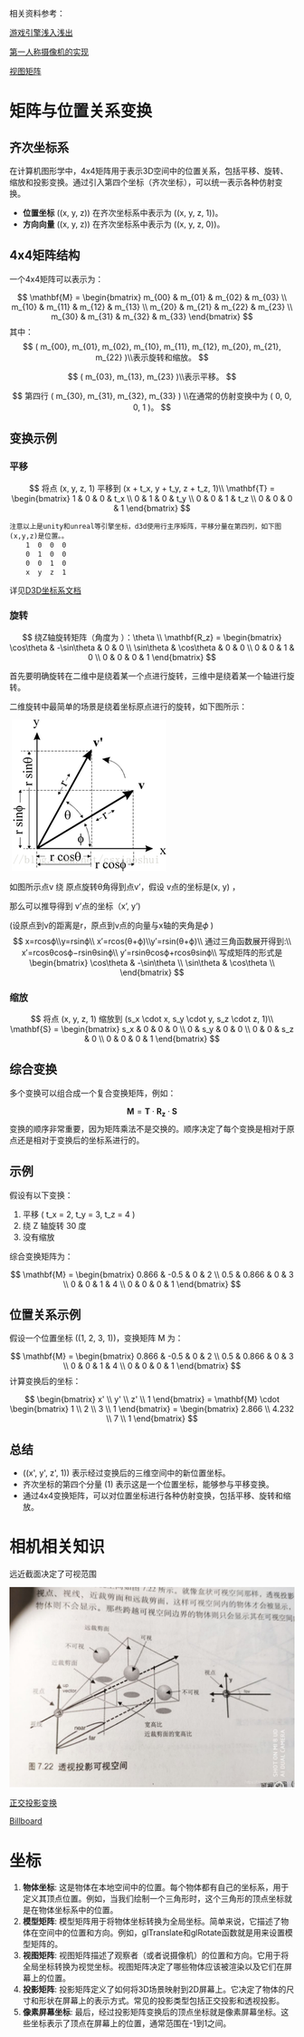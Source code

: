 相关资料参考：

[游戏引擎浅入浅出](https://www.thisisgame.com.cn/tutorial?book=cpp-game-engine-book&lang=zh&md=Introduction.md) 

[第一人称摄像机的实现](https://blog.csdn.net/BonChoix/article/details/8521411)

[视图矩阵](https://jiegiser.github.io/note/graphics/webgl%E8%A7%86%E5%9B%BE%E7%9F%A9%E9%98%B5.html)

# 矩阵与位置关系变换

## 齐次坐标系

在计算机图形学中，4x4矩阵用于表示3D空间中的位置关系，包括平移、旋转、缩放和投影变换。通过引入第四个坐标（齐次坐标），可以统一表示各种仿射变换。

- **位置坐标** \((x, y, z)\) 在齐次坐标系中表示为 \((x, y, z, 1)\)。
- **方向向量** \((x, y, z)\) 在齐次坐标系中表示为 \((x, y, z, 0)\)。

## 4x4矩阵结构

一个4x4矩阵可以表示为：

$$
\mathbf{M} = \begin{bmatrix}
m_{00} & m_{01} & m_{02} & m_{03} \\
m_{10} & m_{11} & m_{12} & m_{13} \\
m_{20} & m_{21} & m_{22} & m_{23} \\
m_{30} & m_{31} & m_{32} & m_{33}
\end{bmatrix}
$$
其中：
$$
( m_{00}, m_{01}, m_{02}, m_{10}, m_{11}, m_{12}, m_{20}, m_{21}, m_{22} )\\表示旋转和缩放。
$$

$$
( m_{03}, m_{13}, m_{23} )\\表示平移。
$$

$$
 第四行 ( m_{30}, m_{31}, m_{32}, m_{33} ) \\在通常的仿射变换中为 ( 0, 0, 0, 1 )。
$$



## 变换示例

### 平移

$$
将点 (x, y, z, 1) 平移到 (x + t_x, y + t_y, z + t_z, 1)\\
\mathbf{T} = \begin{bmatrix}
1 & 0 & 0 & t_x \\
0 & 1 & 0 & t_y \\
0 & 0 & 1 & t_z \\
0 & 0 & 0 & 1
\end{bmatrix}
$$

```
注意以上是unity和unreal等引擎坐标，d3d使用行主序矩阵，平移分量在第四列，如下图(x,y,z)是位置。。
    1  0  0  0
    0  1  0  0
    0  0  1  0
    x  y  z  1

```

详见[D3D坐标系文档](https://learn.microsoft.com/zh-cn/windows/win32/direct3d9/coordinate-systems)

### 旋转

$$
绕Z轴旋转矩阵（角度为 ）：\theta \\
\mathbf{R_z} = \begin{bmatrix}
\cos\theta & -\sin\theta & 0 & 0 \\
\sin\theta & \cos\theta  & 0 & 0 \\
0          & 0           & 1 & 0 \\
0          & 0           & 0 & 1
\end{bmatrix}
$$

首先要明确旋转在二维中是绕着某一个点进行旋转，三维中是绕着某一个轴进行旋转。

二维旋转中最简单的场景是绕着坐标原点进行的旋转，如下图所示：

​	![2DRotation](图形学笔记/SouthEast.png) 

如图所示点v 绕 原点旋转θ角得到点v’，假设 v点的坐标是(x, y) ，

那么可以推导得到 v’点的坐标（x’, y’)

(设原点到v的距离是r，原点到v点的向量与x轴的夹角是𝜙 )
$$
x=rcosϕ\\y=rsinϕ\\
x′=rcos(θ+ϕ)\\y′=rsin(θ+ϕ)\\
通过三角函数展开得到:\\
x′=rcosθcosϕ−rsinθsinϕ\\
y′=rsinθcosϕ+rcosθsinϕ\\
写成矩阵的形式是
\begin{bmatrix}
\cos\theta & -\sin\theta  \\
\sin\theta & \cos\theta   \\
\end{bmatrix}
$$


### 缩放

$$
将点 (x, y, z, 1) 缩放到 (s_x \cdot x, s_y \cdot y, s_z \cdot z, 1)\\
\mathbf{S} = \begin{bmatrix}
s_x & 0   & 0   & 0 \\
0   & s_y & 0   & 0 \\
0   & 0   & s_z & 0 \\
0   & 0   & 0   & 1
\end{bmatrix}
$$



## 综合变换

多个变换可以组合成一个复合变换矩阵，例如：

$$
\mathbf{M} = \mathbf{T} \cdot \mathbf{R_z} \cdot \mathbf{S}
$$
变换的顺序非常重要，因为矩阵乘法不是交换的。顺序决定了每个变换是相对于原点还是相对于变换后的坐标系进行的。

## 示例

假设有以下变换：
1. 平移 \( t_x = 2, t_y = 3, t_z = 4 \)
2. 绕 Z 轴旋转 30 度
3. 没有缩放

综合变换矩阵为：

$$
\mathbf{M} = \begin{bmatrix}
0.866 & -0.5  & 0    & 2 \\
0.5   & 0.866 & 0    & 3 \\
0     & 0     & 1    & 4 \\
0     & 0     & 0    & 1
\end{bmatrix}
$$


## 位置关系示例

假设一个位置坐标 \((1, 2, 3, 1)\)，变换矩阵 M 为：

$$
\mathbf{M} = \begin{bmatrix}
0.866 & -0.5  & 0    & 2 \\
0.5   & 0.866 & 0    & 3 \\
0     & 0     & 1    & 4 \\
0     & 0     & 0    & 1
\end{bmatrix}
$$
计算变换后的坐标：

$$
\begin{bmatrix}
x' \\
y' \\
z' \\
1
\end{bmatrix} = \mathbf{M} \cdot \begin{bmatrix}
1 \\
2 \\
3 \\
1
\end{bmatrix} = \begin{bmatrix}
2.866 \\
4.232 \\
7 \\
1
\end{bmatrix} 
$$


## 总结

- \((x', y', z', 1)\) 表示经过变换后的三维空间中的新位置坐标。
- 齐次坐标的第四个分量 \(1\) 表示这是一个位置坐标，能够参与平移变换。
- 通过4x4变换矩阵，可以对位置坐标进行各种仿射变换，包括平移、旋转和缩放。



# 相机相关知识

远近截面决定了可视范围

![img](图形学笔记/96103078c70458bcc4a9ab1998b804b6.jpeg)

[正交投影变换](https://zhuanlan.zhihu.com/p/473031788)

[Billboard](https://blog.csdn.net/b491985496/article/details/79402291)



# 坐标

1. **物体坐标**: 这是物体在本地空间中的位置。每个物体都有自己的坐标系，用于定义其顶点位置。例如，当我们绘制一个三角形时，这个三角形的顶点坐标就是在物体坐标系中的位置。
2. **模型矩阵**: 模型矩阵用于将物体坐标转换为全局坐标。简单来说，它描述了物体在空间中的位置和方向。例如，glTranslate和glRotate函数就是用来设置模型矩阵的。
3. **视图矩阵**: 视图矩阵描述了观察者（或者说摄像机）的位置和方向。它用于将全局坐标转换为视觉坐标。视图矩阵决定了哪些物体应该被渲染以及它们在屏幕上的位置。
4. **投影矩阵**: 投影矩阵定义了如何将3D场景映射到2D屏幕上。它决定了物体的尺寸和形状在屏幕上的表示方式。常见的投影类型包括正交投影和透视投影。
5. **像素屏幕坐标**: 最后，经过投影矩阵变换后的顶点坐标就是像素屏幕坐标。这些坐标表示了顶点在屏幕上的位置，通常范围在-1到1之间。
